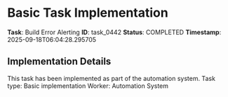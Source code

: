# Basic Task Implementation

**Task**: Build Error Alerting
**ID**: task_0442
**Status**: COMPLETED
**Timestamp**: 2025-09-18T06:04:28.295705

## Implementation Details

This task has been implemented as part of the automation system.
Task type: Basic implementation
Worker: Automation System
